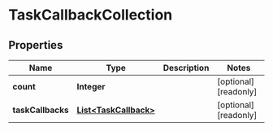 

# TaskCallbackCollection

## Properties

Name | Type | Description | Notes
------------ | ------------- | ------------- | -------------
**count** | **Integer** |  |  [optional] [readonly]
**taskCallbacks** | [**List&lt;TaskCallback&gt;**](TaskCallback.md) |  |  [optional] [readonly]




